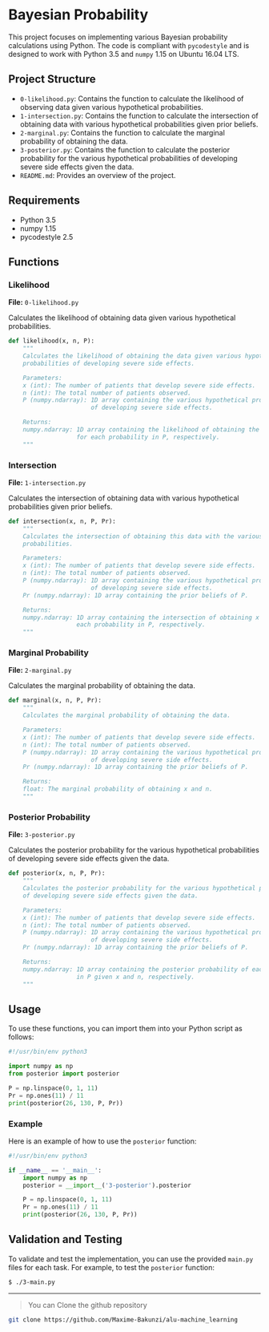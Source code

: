 # Bayesian Probability

This project focuses on implementing various Bayesian probability calculations using Python. The code is compliant with `pycodestyle` and is designed to work with Python 3.5 and `numpy` 1.15 on Ubuntu 16.04 LTS.

## Project Structure

- `0-likelihood.py`: Contains the function to calculate the likelihood of observing data given various hypothetical probabilities.
- `1-intersection.py`: Contains the function to calculate the intersection of obtaining data with various hypothetical probabilities given prior beliefs.
- `2-marginal.py`: Contains the function to calculate the marginal probability of obtaining the data.
- `3-posterior.py`: Contains the function to calculate the posterior probability for the various hypothetical probabilities of developing severe side effects given the data.
- `README.md`: Provides an overview of the project.

## Requirements

- Python 3.5
- numpy 1.15
- pycodestyle 2.5

## Functions

### Likelihood

**File:** `0-likelihood.py`

Calculates the likelihood of obtaining data given various hypothetical probabilities.

```python
def likelihood(x, n, P):
    """
    Calculates the likelihood of obtaining the data given various hypothetical
    probabilities of developing severe side effects.

    Parameters:
    x (int): The number of patients that develop severe side effects.
    n (int): The total number of patients observed.
    P (numpy.ndarray): 1D array containing the various hypothetical probabilities
                       of developing severe side effects.

    Returns:
    numpy.ndarray: 1D array containing the likelihood of obtaining the data, x and n,
                   for each probability in P, respectively.
    """
```

### Intersection

**File:** `1-intersection.py`

Calculates the intersection of obtaining data with various hypothetical probabilities given prior beliefs.

```python
def intersection(x, n, P, Pr):
    """
    Calculates the intersection of obtaining this data with the various hypothetical
    probabilities.

    Parameters:
    x (int): The number of patients that develop severe side effects.
    n (int): The total number of patients observed.
    P (numpy.ndarray): 1D array containing the various hypothetical probabilities
                       of developing severe side effects.
    Pr (numpy.ndarray): 1D array containing the prior beliefs of P.

    Returns:
    numpy.ndarray: 1D array containing the intersection of obtaining x and n with
                   each probability in P, respectively.
    """
```

### Marginal Probability

**File:** `2-marginal.py`

Calculates the marginal probability of obtaining the data.

```python
def marginal(x, n, P, Pr):
    """
    Calculates the marginal probability of obtaining the data.

    Parameters:
    x (int): The number of patients that develop severe side effects.
    n (int): The total number of patients observed.
    P (numpy.ndarray): 1D array containing the various hypothetical probabilities
                       of developing severe side effects.
    Pr (numpy.ndarray): 1D array containing the prior beliefs of P.

    Returns:
    float: The marginal probability of obtaining x and n.
    """
```

### Posterior Probability

**File:** `3-posterior.py`

Calculates the posterior probability for the various hypothetical probabilities of developing severe side effects given the data.

```python
def posterior(x, n, P, Pr):
    """
    Calculates the posterior probability for the various hypothetical probabilities
    of developing severe side effects given the data.

    Parameters:
    x (int): The number of patients that develop severe side effects.
    n (int): The total number of patients observed.
    P (numpy.ndarray): 1D array containing the various hypothetical probabilities
                       of developing severe side effects.
    Pr (numpy.ndarray): 1D array containing the prior beliefs of P.

    Returns:
    numpy.ndarray: 1D array containing the posterior probability of each probability
                   in P given x and n, respectively.
    """
```

## Usage

To use these functions, you can import them into your Python script as follows:

```python
#!/usr/bin/env python3

import numpy as np
from posterior import posterior

P = np.linspace(0, 1, 11)
Pr = np.ones(11) / 11
print(posterior(26, 130, P, Pr))
```

### Example

Here is an example of how to use the `posterior` function:

```python
#!/usr/bin/env python3

if __name__ == '__main__':
    import numpy as np
    posterior = __import__('3-posterior').posterior

    P = np.linspace(0, 1, 11)
    Pr = np.ones(11) / 11
    print(posterior(26, 130, P, Pr))
```

## Validation and Testing

To validate and test the implementation, you can use the provided `main.py` files for each task. For example, to test the `posterior` function:

```bash
$ ./3-main.py
```
---
> You can Clone the github repository

```bash
git clone https://github.com/Maxime-Bakunzi/alu-machine_learning
``` 
